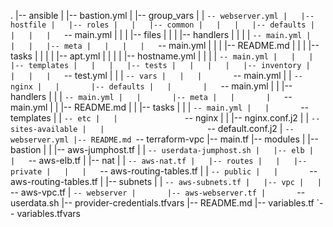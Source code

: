 .
|-- ansible
|   |-- bastion.yml
|   |-- group_vars
|   |   `-- webserver.yml
|   |-- hostfile
|   |-- roles
|   |   |-- common
|   |   |   |-- defaults
|   |   |   |   `-- main.yml
|   |   |   |-- files
|   |   |   |-- handlers
|   |   |   |   `-- main.yml
|   |   |   |-- meta
|   |   |   |   `-- main.yml
|   |   |   |-- README.md
|   |   |   |-- tasks
|   |   |   |   |-- apt.yml
|   |   |   |   |-- hostname.yml
|   |   |   |   `-- main.yml
|   |   |   |-- templates
|   |   |   |-- tests
|   |   |   |   |-- inventory
|   |   |   |   `-- test.yml
|   |   |   `-- vars
|   |   |       `-- main.yml
|   |   `-- nginx
|   |       |-- defaults
|   |       |   `-- main.yml
|   |       |-- handlers
|   |       |   `-- main.yml
|   |       |-- meta
|   |       |   `-- main.yml
|   |       |-- README.md
|   |       |-- tasks
|   |       |   `-- main.yml
|   |       `-- templates
|   |           `-- etc
|   |               `-- nginx
|   |                   |-- nginx.conf.j2
|   |                   `-- sites-available
|   |                       `-- default.conf.j2
|   `-- webserver.yml
|-- README.md
`-- terraform-vpc
    |-- main.tf
    |-- modules
    |   |-- bastion
    |   |   |-- aws-jumphost.tf
    |   |   `-- userdata-jumphost.sh
    |   |-- elb
    |   |   `-- aws-elb.tf
    |   |-- nat
    |   |   `-- aws-nat.tf
    |   |-- routes
    |   |   |-- private
    |   |   |   `-- aws-routing-tables.tf
    |   |   `-- public
    |   |       `-- aws-routing-tables.tf
    |   |-- subnets
    |   |   `-- aws-subnets.tf
    |   |-- vpc
    |   |   `-- aws-vpc.tf
    |   `-- webserver
    |       |-- aws-webserver.tf
    |       `-- userdata.sh
    |-- provider-credentials.tfvars
    |-- README.md
    |-- variables.tf
    `-- variables.tfvars
